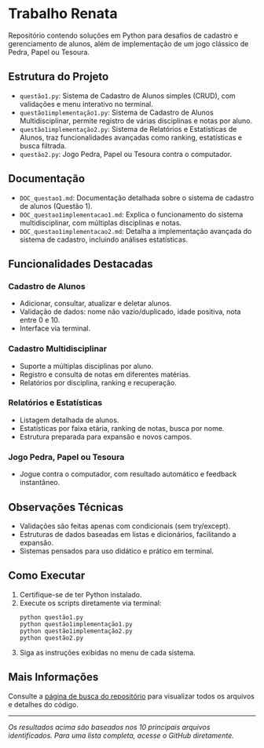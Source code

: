 # Trabalho Renata

Repositório contendo soluções em Python para desafios de cadastro e gerenciamento de alunos, além de implementação de um jogo clássico de Pedra, Papel ou Tesoura.

## Estrutura do Projeto

- `questão1.py`: Sistema de Cadastro de Alunos simples (CRUD), com validações e menu interativo no terminal.  
- `questão1implementação1.py`: Sistema de Cadastro de Alunos Multidisciplinar, permite registro de várias disciplinas e notas por aluno.  
- `questão1implementação2.py`: Sistema de Relatórios e Estatísticas de Alunos, traz funcionalidades avançadas como ranking, estatísticas e busca filtrada.  
- `questão2.py`: Jogo Pedra, Papel ou Tesoura contra o computador.

## Documentação

- `DOC_questao1.md`: Documentação detalhada sobre o sistema de cadastro de alunos (Questão 1).
- `DOC_questao1implementacao1.md`: Explica o funcionamento do sistema multidisciplinar, com múltiplas disciplinas e notas.
- `DOC_questao1implementacao2.md`: Detalha a implementação avançada do sistema de cadastro, incluindo análises estatísticas.

## Funcionalidades Destacadas

### Cadastro de Alunos
- Adicionar, consultar, atualizar e deletar alunos.
- Validação de dados: nome não vazio/duplicado, idade positiva, nota entre 0 e 10.
- Interface via terminal.

### Cadastro Multidisciplinar
- Suporte a múltiplas disciplinas por aluno.
- Registro e consulta de notas em diferentes matérias.
- Relatórios por disciplina, ranking e recuperação.

### Relatórios e Estatísticas
- Listagem detalhada de alunos.
- Estatísticas por faixa etária, ranking de notas, busca por nome.
- Estrutura preparada para expansão e novos campos.

### Jogo Pedra, Papel ou Tesoura
- Jogue contra o computador, com resultado automático e feedback instantâneo.

## Observações Técnicas

- Validações são feitas apenas com condicionais (sem try/except).
- Estruturas de dados baseadas em listas e dicionários, facilitando a expansão.
- Sistemas pensados para uso didático e prático em terminal.

## Como Executar

1. Certifique-se de ter Python instalado.
2. Execute os scripts diretamente via terminal:
   ```
   python questão1.py
   python questão1implementação1.py
   python questão1implementação2.py
   python questão2.py
   ```
3. Siga as instruções exibidas no menu de cada sistema.

## Mais Informações

Consulte a [página de busca do repositório](https://github.com/levyrodrigues23/trabalho_renata/search) para visualizar todos os arquivos e detalhes do código.

---
*Os resultados acima são baseados nos 10 principais arquivos identificados. Para uma lista completa, acesse o GitHub diretamente.*
